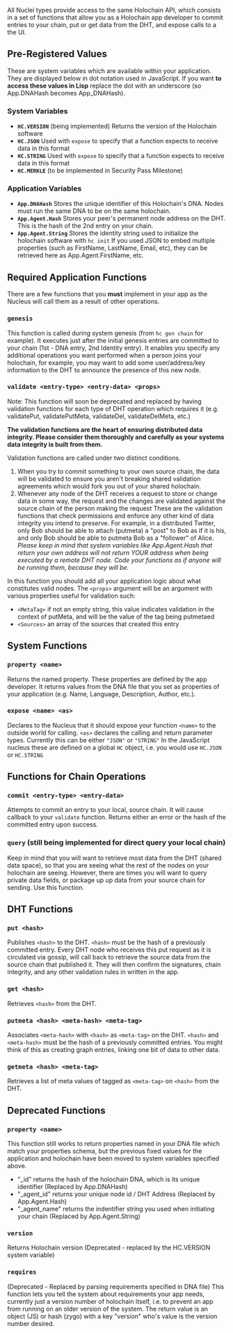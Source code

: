 All Nuclei types provide access to the same Holochain API, which consists in a set of functions that allow you as a Holochain app developer to commit entries to your chain, put or get data from the DHT, and expose calls to a the UI.  

## Pre-Registered Values 

These are system variables which are available within your application. They are displayed below in dot notation used in JavaScript. If you want **to access these values in Lisp** replace the dot with an underscore (so App.DNAHash becomes App_DNAHash).

### System Variables
 - **`HC.VERSION`** (being implemented) Returns the version of the Holochain software
 - **`HC.JSON`** Used with `expose` to specify that a function expects to receive data in this format
 - **`HC.STRING`** Used with `expose` to specify that a function expects to receive data in this format
 - **`HC.MERKLE`** (to be implemented in Security Pass Milestone)

### Application Variables
 - **`App.DNAHash`** Stores the unique identifier of this Holochain's DNA. Nodes must run the same DNA to be on the same holochain.
 - **`App.Agent.Hash`** Stores your peer's permanent node address on the DHT. This is the hash of the 2nd entry on your chain.
 - **`App.Agent.String`** Stores the identity string used to initialize the holochain software with `hc init` If you  used JSON to embed multiple properties (such as FirstName, LastName, Email, etc), they can be retrieved here as App.Agent.FirstName, etc.

## Required Application Functions 

There are a few functions that you **must** implement in your app as the Nucleus will call them as a result of other operations.

### `genesis` 
This function is called during system genesis (from ```hc gen chain``` for example). It executes just after the initial genesis entries are committed to your chain (1st - DNA entry, 2nd Identity entry).  It enables you specify any additional operations you want performed when a person joins your holochain, for example, you may want to add some user/address/key information to the DHT to announce the presence of this new node.

### `validate <entry-type> <entry-data> <props>`

Note: This function will soon be deprecated and replaced by having validation functions for each type of DHT operation which requires it (e.g. validatePut, validatePutMeta, validateDel, validateDelMeta, etc.)

**The validation functions are the heart of ensuring distributed data integrity. Please consider them thoroughly and carefully as your systems data integrity is built from them.**

Validation functions are called under two distinct conditions. 

 1. When you try to commit something to your own source chain, the data will be validated to ensure you aren't breaking shared validation agreements which would fork you out of your shared holochain.
 2. Whenever any node of the DHT receives a request to store or change data in some way, the request and the changes are validated against the source chain of the person making the request These are the validation functions that check permissions and enforce any other kind of data integrity you intend to preserve. For example, in a distributed Twitter, only Bob should be able to attach (putmeta) a "post" to Bob as if it is his, and only Bob should be able to putmeta Bob as a "follower" of Alice. _Please keep in mind that system variables like App.Agent.Hash that return your own address will not return YOUR address when being executed by a remote DHT node. Code your functions as if anyone will be running them, because they will be._

In this function you should add all your application logic about what constitutes valid nodes.  The `<props>` argument will be an argument with various properties useful for validation such:
- `<MetaTag>` if not an empty string, this value indicates validation in the context of putMeta, and will be the value of the tag being putmetaed
- `<Sources>` an array of the sources that created this entry

## System Functions

### `property <name>`

Returns the named property.  These properties are defined by the app developer. It returns values from the DNA file that you set as properties of your application (e.g. Name, Language, Description, Author, etc.).

### `expose <name> <as>`

Declares to the Nucleus that it should expose your function `<name>` to the outside world for calling.  `<as>` declares the calling and return parameter types.  Currently this can be either `"JSON"` or `"STRING"`  In the JavaScript nucleus these are defined on a global `HC` object, i.e. you would use `HC.JSON` or `HC.STRING`

## Functions for Chain Operations

### `commit <entry-type> <entry-data>`

Attempts to commit an entry to your local, source chain. It will cause callback to your `validate` function.  Returns either an error or the hash of the committed entry upon success.

### `query` (still being implemented for direct query your local chain)

Keep in mind that you will want to retrieve most data from the DHT (shared data space), so that you are seeing what the rest of the nodes on your holochain are seeing. However, there are times you will want to query private data fields, or package up up data from your source chain for sending. Use this function.

## DHT Functions

### `put <hash>`

Publishes `<hash>` to the DHT.  `<hash>` must be the hash of a previously committed entry. Every DHT node who receives this put request as it is circulated via gossip, will call back to retrieve the source data from the source chain that published it. They will then confirm the signatures, chain integrity, and any other validation rules in written in the app.

### `get <hash>`

Retrieves `<hash>` from the DHT. 

### `putmeta <hash> <meta-hash> <meta-tag>`

Associates `<meta-hash>` with `<hash>` as `<meta-tag>` on the DHT.  `<hash>` and `<meta-hash>` must be the hash of a previously committed entries. You might think of this as creating graph entries, linking one bit of data to other data.

### `getmeta <hash> <meta-tag>`

Retrieves a list of meta values of tagged as `<meta-tag>` on `<hash>` from the DHT. 

## Deprecated Functions

### `property <name>`

This function still works to return properties named in your DNA file which match your properties schema, but the previous fixed values for the application and holochain have been moved to system variables specified above. 

- "_id" returns the hash of the holochain DNA, which is its unique identifier (Replaced by App.DNAHash)
- "_agent_id" returns your unique node id / DHT Address (Replaced by App.Agent.Hash)
- "_agent_name" returns the indentifier string you used when initiating your chain (Replaced by App.Agent.String)

### `version` 

Returns Holochain version (Deprecated - replaced by the HC.VERSION system variable)

### `requires` 

(Deprecated - Replaced by parsing requirements specified in DNA file) This function lets you tell the system about requirements your app needs, currently just a version number of holochain itself, i.e. to prevent an app from running on an older version of the system.  The return value is an object (JS) or hash (zygo) with a key "version" who's value is the version number desired.

